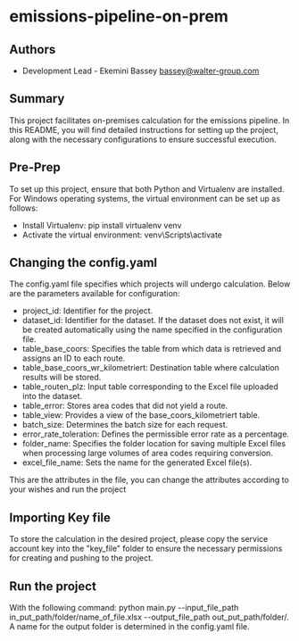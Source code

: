 # emissions-pipeline-on-prem

## Authors

- Development Lead - Ekemini Bassey bassey@walter-group.com


## Summary

This project facilitates on-premises calculation for the emissions pipeline. In this README, 
you will find detailed instructions for setting up the project, along with the necessary configurations to ensure successful execution.


## Pre-Prep 

To set up this project, ensure that both Python and Virtualenv are installed. For Windows operating systems, the virtual environment can be set up as follows:

- Install Virtualenv: pip install virtualenv venv
- Activate the virtual environment: venv\Scripts\activate

## Changing the config.yaml

The config.yaml file specifies which projects will undergo calculation. Below are the parameters available for configuration:
- project_id: Identifier for the project.
- dataset_id: Identifier for the dataset. If the dataset does not exist, it will be created automatically using the name specified in the configuration file.
- table_base_coors: Specifies the table from which data is retrieved and assigns an ID to each route.
- table_base_coors_wr_kilometriert: Destination table where calculation results will be stored.
- table_routen_plz: Input table corresponding to the Excel file uploaded into the dataset.
- table_error: Stores area codes that did not yield a route.
- table_view: Provides a view of the base_coors_kilometriert table.
- batch_size: Determines the batch size for each request.
- error_rate_toleration: Defines the permissible error rate as a percentage.
- folder_name: Specifies the folder location for saving multiple Excel files when processing large volumes of area codes requiring conversion.
- excel_file_name: Sets the name for the generated Excel file(s).

This are the attributes in the file, you can change the attributes according to your wishes and run the project

## Importing Key file

To store the calculation in the desired project, please copy the service account key into the "key_file" folder to ensure the necessary permissions for creating and pushing to the project.

## Run the project

With the following command: python main.py --input_file_path in_put_path/folder/name_of_file.xlsx  --output_file_path out_put_path/folder/. A name for the output folder is determined 
in the config.yaml file.